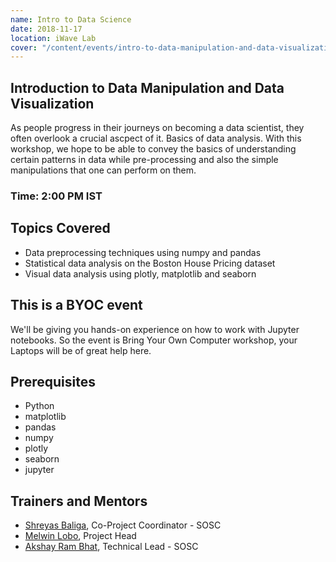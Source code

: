 ```yaml
---
name: Intro to Data Science
date: 2018-11-17
location: iWave Lab
cover: "/content/events/intro-to-data-manipulation-and-data-visualization/cover.png"
---
```


## Introduction to Data Manipulation and Data Visualization

As people progress in their journeys on becoming a data scientist, they often overlook a crucial ascpect of it. Basics of data analysis. With this workshop, we hope to be able to convey the basics of understanding certain patterns in data while pre-processing and also the simple manipulations that one can perform on them.

### Time: 2:00 PM IST

## Topics Covered

- Data preprocessing techniques using numpy and pandas
- Statistical data analysis on the Boston House Pricing dataset
- Visual data analysis using plotly, matplotlib and seaborn

## This is a BYOC event

We'll be giving you hands-on experience on how to work with Jupyter notebooks. So the event is Bring Your Own Computer workshop, your Laptops will be of great help here.

## Prerequisites

- Python
- matplotlib
- pandas
- numpy
- plotly
- seaborn
- jupyter

## Trainers and Mentors

- [Shreyas Baliga](https://github.com/ShreyasBaliga), Co-Project Coordinator - SOSC
- [Melwin Lobo](https://github.com/melwinlobo18), Project Head
- [Akshay Ram Bhat](https://github.com/akshayrb22), Technical Lead - SOSC
